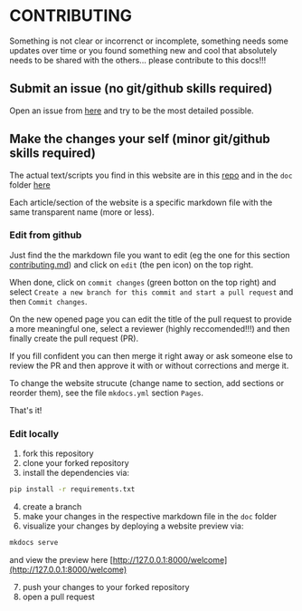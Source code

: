 # CONTRIBUTING

Something is not clear or incorrenct or incomplete, something needs some updates over time or you found something new and cool that absolutely needs to be shared with the others... please contribute to this docs!!! 

## Submit an issue (no git/github skills required)

Open an issue from [here](https://github.com/cpp-lln-lab/CPP_HPC/issues/new/choose) and try to be the most detailed possible.

## Make the changes your self (minor git/github skills required)

The actual text/scripts you find in this website are in this [repo](https://github.com/cpp-lln-lab/CPP_HPC) and in the `doc` folder [here](https://github.com/cpp-lln-lab/CPP_HPC/tree/main/doc) 

Each article/section of the website is a specific markdown file with the same transparent name (more or less). 

### Edit from github

Just find the the markdown file you want to edit (eg the one for this section [contributing.md](https://github.com/cpp-lln-lab/CPP_HPC/blob/main/doc/contributing.md)) and click on `edit` (the pen icon) on the top right. 

When done, click on `commit changes` (green botton on the top right) and select `Create a new branch for this commit and start a pull request` and then `Commit changes`. 

On the new opened page you can edit the title of the pull request to provide a more meaningful one, select a reviewer (highly reccomended!!!) and then finally create the pull request (PR). 

If you fill confident you can then merge it right away or ask someone else to review the PR and then approve it with or without corrections and merge it. 

To change the website strucute (change name to section, add sections or reorder them), see the file `mkdocs.yml` section `Pages`.

That's it!

### Edit locally

1. fork this repository
2. clone your forked repository
3. install the dependencies via:

```bash
pip install -r requirements.txt
```

4. create a branch
5. make your changes in the respective markdown file in the `doc` folder
6. visualize your changes by deploying a website preview via:

```bash
mkdocs serve
```

and view the preview here [http://127.0.0.1:8000/welcome](http://127.0.0.1:8000/welcome)

7. push your changes to your forked repository
8. open a pull request

